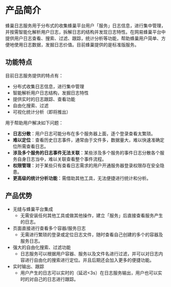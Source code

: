 # 产品简介

蜂巢日志服务用于分布式的收集蜂巢平台用户「服务」日志信息，进行集中管理，并按需智能化解析用户日志，拆解日志的结构并发现日志特性。在网易蜂巢平台中提供用户日志查看、搜索、过滤、跟踪，统计分析等功能，帮助蜂巢用户简单、方便地使用日志数据，发掘日志价值。目前蜂巢提供的是标准版服务。

## 功能特点

目前日志服务提供的特点有：

* 分布式收集日志信息，进行集中管理
* 智能解析用户日志结构，发掘日志特性
* 提供实时的日志跟踪、查看功能
* 自由化搜索、过滤
* 可视化统计分析（即将推出）

用于帮助用户解决如下问题：

* **日志分散**：用户日志可能分布在多个服务器上面，逐个登录查看太繁琐。
* **难以定位**：查看历史日志事件，通常由于文件多，数据量大，难以快速准确定位所需查看日志。
* **涉及多个服务的日志事件无法关联**：某些涉及多个服务的事件日志分散各个服务自身日志当中，难以关联查看整个事件流程。
* **权限管理**：对于某些只有查看日志需求的用户开通服务器登录权限存在安全隐患。
* **更高级的统计分析功能**：需借助其他工具，无法便捷进行统计和分析。

## 产品优势

*  无缝与蜂巢平台集成
	*   无需安装任何其他工具或做其他操作，建立「服务」后直接查看服务产生的日志。
*  页面直接进行查看多个容器/服务日志
    *   无需进行繁琐的登录或定位日志文件，随时查看自己创建的多个的容器及服务日志。
*  强大的自由化搜索、过滤功能
	*   日志服务可以根据用户容器、服务以及文件名进行过滤，并可以对日志内容进行自由化的搜索进行定位。并且后期还会加入更多的便捷功能。
* 实时输出、跟踪
    *   用户产生的日志可以实时的（延迟<3s）在日志服务输出，用户也可以实时的对自己的日志进行跟踪。